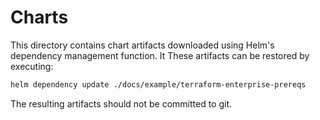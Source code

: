 # Charts

This directory contains chart artifacts downloaded using Helm's dependency management function.  It These artifacts can be restored by executing:

```sh
helm dependency update ./docs/example/terraform-enterprise-prereqs
```

The resulting artifacts should not be committed to git.